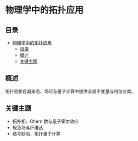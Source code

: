 # 物理学中的拓扑应用

## 目录

- [物理学中的拓扑应用](#物理学中的拓扑应用)
  - [目录](#目录)
  - [概述](#概述)
  - [关键主题](#关键主题)

## 概述

拓扑思想在凝聚态、场论与量子计算中提供全局不变量与相位分类。

## 关键主题

- 拓扑相、Chern 数与量子霍尔效应
- 规范场与纤维丛
- 结与缺陷、拓扑量子计算
